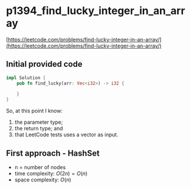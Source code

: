 # p1394_find_lucky_integer_in_an_array
[https://leetcode.com/problems/find-lucky-integer-in-an-array/](https://leetcode.com/problems/find-lucky-integer-in-an-array/)

## Initial provided code
```Rust
impl Solution {
    pub fn find_lucky(arr: Vec<i32>) -> i32 {
        
    }
}
```

So, at this point I know:
1. the parameter type;
2. the return type; and 
3. that LeetCode tests uses a vector as input.

## First approach - HashSet

- n = number of nodes
- time complexity: $O(2n) = O(n)$
- space complexity: $O(n)$
